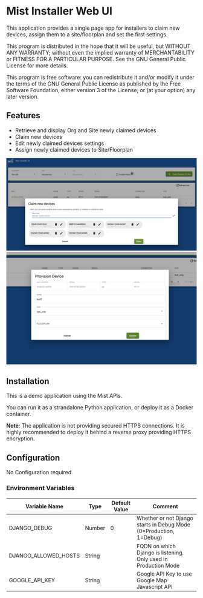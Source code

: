 # Mist Installer Web UI
 
This application provides a single page app for installers to claim new devices, assign them to a site/floorplan and set the first settings.

This program is distributed in the hope that it will be useful, but WITHOUT ANY WARRANTY; without even the implied warranty of MERCHANTABILITY or FITNESS FOR A PARTICULAR PURPOSE. See the GNU General Public License for more details.

This program is free software: you can redistribute it and/or modify it under the terms of the GNU General Public License as published by the Free Software Foundation, either version 3 of the License, or (at your option) any later version.

## Features
- Retrieve and display Org and Site newly claimed devices 
- Claim new devices
- Edit newly claimed devices settings
- Assign newly claimed devices to Site/Floorplan

<img src="https://github.com/tmunzer/mist_claim_web_ui/blob/main/._readme/claim.png"  />
<img src="https://github.com/tmunzer/mist_claim_web_ui/blob/main/._readme/edit.png" />


## Installation

This is a demo application using the Mist APIs.

You can run it as a strandalone Python application, or deploy it as a Docker container.

**Note**: The application is not providing secured HTTPS connections. It is highly recommended to deploy it behind a reverse proxy providing HTTPS encryption.


## Configuration
No Configuration required


### Environment Variables
| Variable Name | Type | Default Value | Comment |
| ------------- | ---- | ------------- | ------- |
DJANGO_DEBUG | Number | 0 | Whether or not Django starts in Debug Mode (0=Production, 1=Debug) |
DJANGO_ALLOWED_HOSTS | String |  | FQDN on which Django is listening. Only used in Production Mode |
GOOGLE_API_KEY | String | | Google API Key to use Google Map Javascript API |